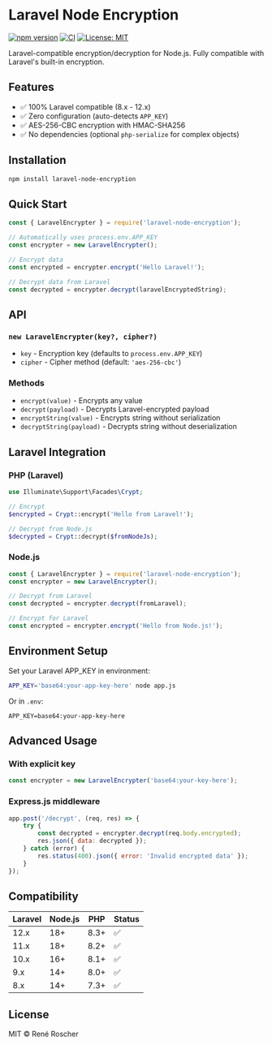 # Laravel Node Encryption

[![npm version](https://badge.fury.io/js/laravel-node-encryption.svg)](https://badge.fury.io/js/laravel-node-encryption)
[![CI](https://github.com/Rene-Roscher/laravel-node-encryption/actions/workflows/ci.yml/badge.svg)](https://github.com/Rene-Roscher/laravel-node-encryption/actions/workflows/ci.yml)
[![License: MIT](https://img.shields.io/badge/License-MIT-yellow.svg)](https://opensource.org/licenses/MIT)

Laravel-compatible encryption/decryption for Node.js. Fully compatible with Laravel's built-in encryption.

## Features

- ✅ 100% Laravel compatible (8.x - 12.x)
- ✅ Zero configuration (auto-detects `APP_KEY`)
- ✅ AES-256-CBC encryption with HMAC-SHA256
- ✅ No dependencies (optional `php-serialize` for complex objects)

## Installation

```bash
npm install laravel-node-encryption
```

## Quick Start

```javascript
const { LaravelEncrypter } = require('laravel-node-encryption');

// Automatically uses process.env.APP_KEY
const encrypter = new LaravelEncrypter();

// Encrypt data
const encrypted = encrypter.encrypt('Hello Laravel!');

// Decrypt data from Laravel
const decrypted = encrypter.decrypt(laravelEncryptedString);
```

## API

### `new LaravelEncrypter(key?, cipher?)`

- `key` - Encryption key (defaults to `process.env.APP_KEY`)
- `cipher` - Cipher method (default: `'aes-256-cbc'`)

### Methods

- `encrypt(value)` - Encrypts any value
- `decrypt(payload)` - Decrypts Laravel-encrypted payload
- `encryptString(value)` - Encrypts string without serialization
- `decryptString(payload)` - Decrypts string without deserialization

## Laravel Integration

### PHP (Laravel)
```php
use Illuminate\Support\Facades\Crypt;

// Encrypt
$encrypted = Crypt::encrypt('Hello from Laravel!');

// Decrypt from Node.js
$decrypted = Crypt::decrypt($fromNodeJs);
```

### Node.js
```javascript
const { LaravelEncrypter } = require('laravel-node-encryption');
const encrypter = new LaravelEncrypter();

// Decrypt from Laravel
const decrypted = encrypter.decrypt(fromLaravel);

// Encrypt for Laravel
const encrypted = encrypter.encrypt('Hello from Node.js!');
```

## Environment Setup

Set your Laravel APP_KEY in environment:

```bash
APP_KEY='base64:your-app-key-here' node app.js
```

Or in `.env`:
```
APP_KEY=base64:your-app-key-here
```

## Advanced Usage

### With explicit key
```javascript
const encrypter = new LaravelEncrypter('base64:your-key-here');
```

### Express.js middleware
```javascript
app.post('/decrypt', (req, res) => {
    try {
        const decrypted = encrypter.decrypt(req.body.encrypted);
        res.json({ data: decrypted });
    } catch (error) {
        res.status(400).json({ error: 'Invalid encrypted data' });
    }
});
```

## Compatibility

| Laravel | Node.js | PHP    | Status |
|---------|---------|--------|--------|
| 12.x    | 18+     | 8.3+   | ✅     |
| 11.x    | 18+     | 8.2+   | ✅     |
| 10.x    | 16+     | 8.1+   | ✅     |
| 9.x     | 14+     | 8.0+   | ✅     |
| 8.x     | 14+     | 7.3+   | ✅     |

## License

MIT © René Roscher
